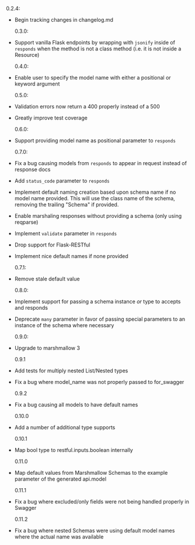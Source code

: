 0.2.4:

- Begin tracking changes in changelog.md

  0.3.0:

- Support vanilla Flask endpoints by wrapping with `jsonify` inside of `responds` when the method is not a class method (i.e. it is not inside a Resource)

  0.4.0:

- Enable user to specify the model name with either a positional or keyword argument

  0.5.0:

- Validation errors now return a 400 properly instead of a 500
- Greatly improve test coverage

  0.6.0:

- Support providing model name as positional parameter to `responds`

  0.7.0:

- Fix a bug causing models from `responds` to appear in request instead of response docs
- Add `status_code` parameter to `responds`
- Implement default naming creation based upon schema name if no model name provided. This will use the class name of the schema, removing the trailing "Schema" if provided.
- Enable marshaling responses without providing a schema (only using reqparse)
- Implement `validate` parameter in `responds`
- Drop support for Flask-RESTful
- Implement nice default names if none provided

  0.7.1:

- Remove stale default value

  0.8.0:

- Implement support for passing a schema instance _or_ type to accepts and responds
- Deprecate `many` parameter in favor of passing special parameters to an instance of the schema where necessary

  0.9.0:

- Upgrade to marshmallow 3

  0.9.1

- Add tests for multiply nested List/Nested types
- Fix a bug where model_name was not properly passed to for_swagger

  0.9.2

- Fix a bug causing all models to have default names

  0.10.0

- Add a number of additional type supports

  0.10.1

- Map bool type to restful.inputs.boolean internally

  0.11.0

- Map default values from Marshmallow Schemas to the example parameter of the generated api.model

  0.11.1

- Fix a bug where excluded/only fields were not being handled properly in Swagger

  0.11.2

- Fix a bug where nested Schemas were using default model names where the actual name was available
